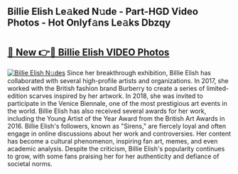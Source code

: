 ## Billie Elish Le𝚊ked N𝚞de - Part-HGD Video Photos - Hot Onlyf𝚊ns Le𝚊ks Dbzqy

# <h2><a href="http://ab12244.deff.icu/?id=Billie+Elish">🔗 New 👉🔴 Billie Elish VIDEO Photos</a></h2>

[![Billie Elish N𝚞des](https://i.imgur.com/rIISA9y.gif)](http://ab12244.deff.icu/?id=Billie+Elish)
Since her breakthrough exhibition, Billie Elish has collaborated with several high-profile artists and organizations. In 2017, she worked with the British fashion brand Burberry to create a series of limited-edition scarves inspired by her artwork. In 2018, she was invited to participate in the Venice Biennale, one of the most prestigious art events in the world. Billie Elish has also received several awards for her work, including the Young Artist of the Year Award from the British Art Awards in 2016. Billie Elish's followers, known as "Sirens," are fiercely loyal and often engage in online discussions about her work and controversies. Her content has become a cultural phenomenon, inspiring fan art, memes, and even academic analysis. Despite the criticism, Billie Elish's popularity continues to grow, with some fans praising her for her authenticity and defiance of societal norms.

